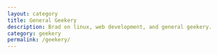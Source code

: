 ```yaml
---
layout: category
title: General Geekery
description: Brad on linux, web development, and general geekery.
category: geekery
permalink: /geekery/
---
```


